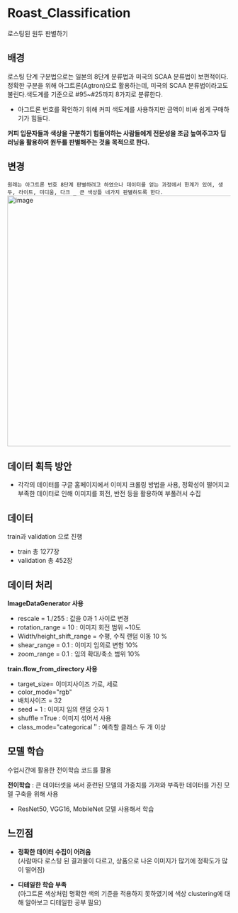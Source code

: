 # Roast_Classification
로스팅된 원두 판별하기


## 배경
로스팅 단계 구분법으로는 일본의 8단계 분류법과 미국의 SCAA 분류법이 보편적이다.
정확한 구분을 위해 아그트론(Agtron)으로 활용하는데, 미국의 SCAA 분류법이라고도 불린다.색도계를 기준으로 #95~#25까지 8가지로 분류한다.
- 아그트론 번호를 확인하기 위해 커피 색도계를 사용하지만 금액이 비싸 쉽게 구매하기가 힘들다.

**커피 입문자들과 색상을 구분하기 힘들어하는 사람들에게 전문성을 조금 높여주고자
딥러닝을 활용하여 원두를 판별해주는 것을 목적으로 한다.**

## 변경
```원래는 아그트론 번호 8단계 판별하려고 하였으나 데이터를 얻는 과정에서 한계가 있어, 생두, 라이트, 미디움, 다크 _ 큰 색상틀 네가지 판별하도록 한다. ```
<img width="566" alt="image" src="https://user-images.githubusercontent.com/90433342/220129459-35ba2ae1-fa75-4cc7-ad9a-455056b16f35.png">


## 데이터 획득 방안
- 각각의 데이터를 구글 홈페이지에서 이미지 크롤링 방법을 사용, 정확성이 떨어지고 부족한 데이터로 인해 이미지를 회전, 반전 등을 활용하여 부풀려서 수집


## 데이터
train과 validation 으로 진행 
- train 총 1277장
- validation 총 452장

## 데이터 처리
**ImageDataGenerator 사용**
- rescale = 1./255 : 값을 0과 1 사이로 변경
- rotation_range = 10 : 이미지 회전 범위 ~10도
- Width/height_shift_range = 수평, 수직 랜덤 이동 10 %
- shear_range = 0.1 : 이미지 임의로 변형 10% 
- zoom_range = 0.1 : 임의 확대/축소 범위 10%

**train.flow_from_directory 사용**
- target_size= 이미지사이즈 가로, 세로
- color_mode="rgb"
- 배치사이즈 = 32
- seed = 1 : 이미지 임의 랜덤 숫자 1
- shuffle =True : 이미지 섞어서 사용
- class_mode="categorical＂: 예측할 클래스 두 개 이상 


## 모델 학습
수업시간에 활용한 전이학습 코드를 활용

**전이학습** : 큰 데이터셋을 써서 훈련된 모델의 가중치를 가져와 부족한 데이터를 가진 모델 구축을 위해 사용

- ResNet50, VGG16, MobileNet 모델 사용해서 학습

## 느낀점
- **정확한 데이터 수집이 어려움**  
(사람마다 로스팅 된 결과물이 다르고, 상품으로 나온 이미지가 많기에 정확도가 많이 떨어짐)

- **디테일한 학습 부족**  
(아그트론 색상처럼 명확한 색의 기준을 적용하지 못하였기에 색상 clustering에 대해 알아보고 디테일한 공부 필요)
